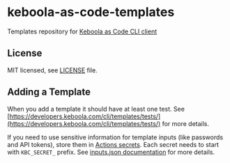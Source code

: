# keboola-as-code-templates
Templates repository for [Keboola as Code CLI client](https://github.com/keboola/keboola-as-code/)

## License

MIT licensed, see [LICENSE](./LICENSE) file.

## Adding a Template

When you add a template it should have at least one test. 
See [https://developers.keboola.com/cli/templates/tests/](https://developers.keboola.com/cli/templates/tests/) for more details.

If you need to use sensitive information for template inputs (like passwords and API tokens), store them 
in [Actions secrets](https://github.com/keboola/keboola-as-code-templates/settings/secrets/actions). Each secret needs 
to start with `KBC_SECRET_` prefix. See [inputs.json documentation](https://developers.keboola.com/cli/templates/tests/#inputsjson)
for more details.

